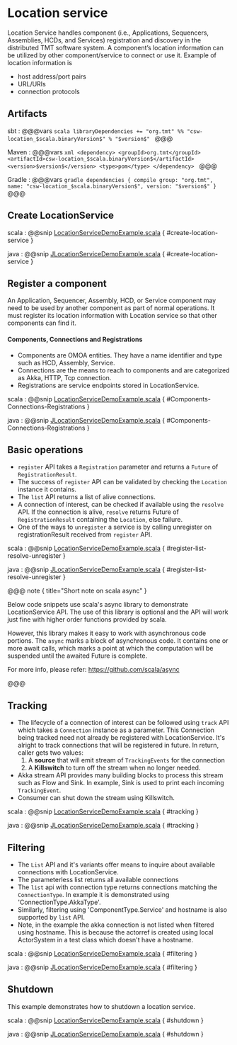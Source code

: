 # Location service

Location Service handles component (i.e., Applications, Sequencers, Assemblies, HCDs, and Services) registration and discovery in the distributed TMT software system. A component’s location information can be utilized by other component/service to connect or use it. Example of location information is
 
* host address/port pairs
* URL/URIs
* connection protocols

## Artifacts

sbt
:   @@@vars
    ```scala
    libraryDependencies += "org.tmt" %% "csw-location_$scala.binaryVersion$" % "$version$"
    ```
    @@@

Maven
:   @@@vars
    ```xml
    <dependency>
     <groupId>org.tmt</groupId>
     <artifactId>csw-location_$scala.binaryVersion$</artifactId>
     <version>$version$</version>
     <type>pom</type>
    </dependency>
    ```
    @@@

Gradle
:   @@@vars
    ```gradle
    dependencies {
      compile group: "org.tmt", name: "csw-location_$scala.binaryVersion$", version: "$version$"
    }
    ```
    @@@

## Create LocationService

scala
:   @@snip [LocationServiceDemoExample.scala](../../../csw-location/src/test/scala/csw/services/location/scaladsl/demo/LocationServiceDemoExample.scala) { #create-location-service }

java
:   @@snip [JLocationServiceDemoExample.scala](../../../csw-location/src/test/java/csw/services/location/javadsl/demo/JLocationServiceDemoExample.java) { #create-location-service }


## Register a component

An Application, Sequencer, Assembly, HCD, or Service component may need to be used by another component as part of normal operations. It must register its location information with Location service so that other components can find it.

#### Components, Connections and Registrations

* Components are OMOA entities. They have a name identifier and type such as HCD, Assembly, Service.   
* Connections are the means to reach to components and are categorized as Akka, HTTP, Tcp connection.
* Registrations are service endpoints stored in LocationService.

scala
:   @@snip [LocationServiceDemoExample.scala](../../../csw-location/src/test/scala/csw/services/location/scaladsl/demo/LocationServiceDemoExample.scala) { #Components-Connections-Registrations }

java
:   @@snip [JLocationServiceDemoExample.scala](../../../csw-location/src/test/java/csw/services/location/javadsl/demo/JLocationServiceDemoExample.java) { #Components-Connections-Registrations }


## Basic operations

* `register` API takes a `Registration` parameter and returns a `Future` of `RegistrationResult`. 
* The success of `register` API can be validated by checking the `Location` instance it contains.
* The `list` API returns a list of alive connections.  
* A connection of interest, can be checked if available using the `resolve` API. If the connection is alive, `resolve` returns Future of `RegistrationResult` containing the `Location`, else failure.
* One of the ways to `unregister` a service is by calling unregister on registrationResult received from `register` API.

scala
:   @@snip [LocationServiceDemoExample.scala](../../../csw-location/src/test/scala/csw/services/location/scaladsl/demo/LocationServiceDemoExample.scala) { #register-list-resolve-unregister }

java
:   @@snip [JLocationServiceDemoExample.scala](../../../csw-location/src/test/java/csw/services/location/javadsl/demo/JLocationServiceDemoExample.java) { #register-list-resolve-unregister }


@@@ note { title="Short note on scala async" }

Below code snippets use scala's async library to demonstrate LocationService API. The use of this library is optional and the API will work just fine with higher order functions provided by scala. 

However, this library makes it easy to work with asynchronous code portions. The `async` marks a block of asynchronous code. It contains one or more await calls, which marks a point at which the computation will be suspended until the awaited Future is complete.

For more info, please refer: https://github.com/scala/async

@@@

## Tracking

* The lifecycle of a connection of interest can be followed using `track` API which takes a `Connection` instance as a parameter. This Connection being tracked need not already be registered with LocationService. It's alright to track connections that will be registered in future. In return, caller gets two values: 
     1. A **source** that will emit stream of `TrackingEvents` for the connection
     2. A **Killswitch** to turn off the stream when no longer needed.
* Akka stream API provides many building blocks to process this stream such as Flow and Sink. In example, Sink is used to print each incoming `TrackingEvent`.
* Consumer can shut down the stream using Killswitch.

scala
:   @@snip [LocationServiceDemoExample.scala](../../../csw-location/src/test/scala/csw/services/location/scaladsl/demo/LocationServiceDemoExample.scala) { #tracking }

java
:   @@snip [JLocationServiceDemoExample.scala](../../../csw-location/src/test/java/csw/services/location/javadsl/demo/JLocationServiceDemoExample.java) { #tracking }

## Filtering

* The `List` API and it's variants offer means to inquire about available connections with LocationService.
* The parameterless list returns all available connections
* The `list` api with connection type returns connections matching the `ConnectionType`. In example it is demonstrated using 'ConnectionType.AkkaType'.
* Similarly, filtering using 'ComponentType.Service' and hostname is also supported by `list` API.
* Note, in the example the akka connection is not listed when filtered using hostname. This is because the actorref is created using local ActorSystem in a test class which doesn't have a hostname. 

scala
:   @@snip [LocationServiceDemoExample.scala](../../../csw-location/src/test/scala/csw/services/location/scaladsl/demo/LocationServiceDemoExample.scala) { #filtering }

java
:   @@snip [JLocationServiceDemoExample.scala](../../../csw-location/src/test/java/csw/services/location/javadsl/demo/JLocationServiceDemoExample.java) { #filtering }


## Shutdown

This example demonstrates how to shutdown a location service. 

scala
:   @@snip [LocationServiceDemoExample.scala](../../../csw-location/src/test/scala/csw/services/location/scaladsl/demo/LocationServiceDemoExample.scala) { #shutdown }

java
:   @@snip [JLocationServiceDemoExample.scala](../../../csw-location/src/test/java/csw/services/location/javadsl/demo/JLocationServiceDemoExample.java) { #shutdown }
